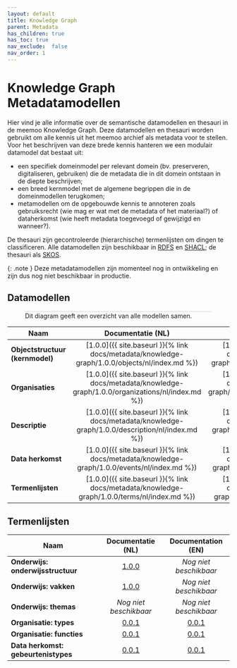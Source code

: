 ```yaml
---
layout: default
title: Knowledge Graph
parent: Metadata
has_children: true
has_toc: true
nav_exclude:  false
nav_order: 1
---
```


# Knowledge Graph Metadatamodellen

Hier vind je alle informatie over de semantische datamodellen en thesauri in de meemoo Knowledge Graph.
Deze datamodellen en thesauri worden gebruikt om alle kennis uit het meemoo archief als metadata voor te stellen.
Voor het beschrijven van deze brede kennis hanteren we een modulair datamodel dat bestaat uit:

- een specifiek domeinmodel per relevant domein (bv. preserveren, digitaliseren, gebruiken) die de metadata die in dit domein ontstaan in de diepte beschrijven;
- een breed kernmodel met de algemene begrippen die in de domeinmodellen terugkomen;
- metamodellen om de opgebouwde kennis te annoteren zoals gebruiksrecht (wie mag er wat met de metadata of het materiaal?) of dataherkomst (wie heeft metadata toegevoegd of gewijzigd en wanneer?).

De thesauri zijn gecontroleerde (hierarchische) termenlijsten om dingen te classificeren.
Alle datamodellen zijn beschikbaar in [RDFS](https://www.w3.org/TR/rdf-schema/) en [SHACL](https://www.w3.org/TR/shacl/); de thesauri als [SKOS](https://www.w3.org/TR/skos-reference/).

{: .note }
Deze metadatamodellen zijn momenteel nog in ontwikkeling en zijn dus nog niet beschikbaar in productie.



## Datamodellen


<figure>
    <div class="wrap">
        <div class="zoom">
            <!--<a href="0.0.1/all/nl/all-diagram.svg" target="_blank" rel="noopener noreferrer"> -->
                <object id="svg-object" data="1.0.0/all/nl/all-diagram.svg" type="image/svg+xml"></object>
            <!--</a>-->
        </div>
    </div>
    <figcaption>Dit diagram geeft een overzicht van alle modellen samen.</figcaption>
</figure>


|Naam|Documentatie (NL)|Documentation (EN)|
|----|:-----------------------------:|:-------------------------:|
| **Objectstructuur (kernmodel)** | [1.0.0]({{ site.baseurl }}{% link docs/metadata/knowledge-graph/1.0.0/objects/nl/index.md %}) | [1.0.0]({{ site.baseurl }}{% link docs/metadata/knowledge-graph/1.0.0/objects/en/index.md %}) |
| **Organisaties** | [1.0.0]({{ site.baseurl }}{% link docs/metadata/knowledge-graph/1.0.0/organizations/nl/index.md %}) | [1.0.0]({{ site.baseurl }}{% link docs/metadata/knowledge-graph/1.0.0/organizations/en/index.md %}) |
| **Descriptie** | [1.0.0]({{ site.baseurl }}{% link docs/metadata/knowledge-graph/1.0.0/description/nl/index.md %}) | [1.0.0]({{ site.baseurl }}{% link docs/metadata/knowledge-graph/1.0.0/description/en/index.md %}) |
| **Data herkomst** | [1.0.0]({{ site.baseurl }}{% link docs/metadata/knowledge-graph/1.0.0/events/nl/index.md %}) | [1.0.0]({{ site.baseurl }}{% link docs/metadata/knowledge-graph/1.0.0/events/en/index.md %}) |
| **Termenlijsten** | [1.0.0]({{ site.baseurl }}{% link docs/metadata/knowledge-graph/1.0.0/terms/nl/index.md %}) | [1.0.0]({{ site.baseurl }}{% link docs/metadata/knowledge-graph/1.0.0/terms/en/index.md %}) |

## Termenlijsten

|Naam|Documentatie (NL)|Documentation (EN)|
|----|:----------------------------:|:------------------------:|
| **Onderwijs: onderwijsstructuur** | [1.0.0](https://w3id.org/onderwijs-vlaanderen/id/structuur/) | _Nog niet beschikbaar_ |
| **Onderwijs: vakken** | [1.0.0](https://w3id.org/onderwijs-vlaanderen/id/vak/) | _Nog niet beschikbaar_ |
| **Onderwijs: themas** | _Nog niet beschikbaar_ | _Nog niet beschikbaar_ |
| **Organisatie: types** | [0.0.1](https://termen.meemoo.be/conceptschemes/3) | [0.0.1](https://termen.meemoo.be/conceptschemes/3) |
| **Organisatie: functies** | [0.0.1](https://termen.meemoo.be/conceptschemes/5) | [0.0.1](https://termen.meemoo.be/conceptschemes/5) |
| **Data herkomst: gebeurtenistypes** | [0.0.1](https://termen.meemoo.be/conceptschemes/6) | [0.0.1](https://termen.meemoo.be/conceptschemes/6) |

<style>
#svg-object {
    width: 100%;
    height: auto;
    background-color: #fff;
}

#svg-object text{
   -webkit-user-select: none;
   -moz-user-select: none;
   -ms-user-select: none;
   user-select: none;
}

.wrap {
  overflow: hidden;
  border: 1px solid #E6E6E6;
}

.zoom {
  position: relative;
}

.zoom:hover {
  transform: scale(6.0); cursor: grab;
}
.svg-external-link {
  width: 16px;
  height: 16px;
}
</style>


<script type="text/javascript">
  window.addEventListener("load", function() {
    var svgObject = document.getElementById('svg-object').contentDocument;
  
    var svg = svgObject.querySelector('svg[zoomAndPan="magnify"]');
    var zoomDiv = document.querySelector('.zoom');
    zoomDiv.addEventListener('mouseleave', onMouseOutZoomDiv);
    if (window.PointerEvent) {
      svg.addEventListener('pointerdown', onPointerDown);
      svg.addEventListener('pointerup', onPointerUp);
      svg.addEventListener('pointerleave', onPointerUp); 
      svg.addEventListener('pointermove', onPointerMove); 
    } else {

      svg.addEventListener('mousedown', onPointerDown); 
      svg.addEventListener('mouseup', onPointerUp); 
      svg.addEventListener('mouseleave', onPointerUp); 
      svg.addEventListener('mousemove', onPointerMove); 

      svg.addEventListener('touchstart', onPointerDown);
      svg.addEventListener('touchend', onPointerUp);
      svg.addEventListener('touchmove', onPointerMove); 
    }

    function getPointFromEvent (event) {
      var point = {x:0, y:0};
      if (event.targetTouches) {
        point.x = event.targetTouches[0].clientX;
        point.y = event.targetTouches[0].clientY;
      } else {
        point.x = event.clientX;
        point.y = event.clientY;
      }
      
      return point;
    }

    var isPointerDown = false;

    var pointerOrigin = {
      x: 0,
      y: 0
    };

    function onPointerDown(event) {
      isPointerDown = true; 
      
      var pointerPosition = getPointFromEvent(event);
      pointerOrigin.x = pointerPosition.x;
      pointerOrigin.y = pointerPosition.y;
    }

    var originalViewBoxString = svg.getAttribute('viewBox');
    var originalViewBoxList= svg.viewBox.baseVal;

    var originalViewBox = {
        x: originalViewBoxList.x,
        y: originalViewBoxList.y,
        width: originalViewBoxList.width,
        height: originalViewBoxList.height
    };

    var viewBox = structuredClone(originalViewBox);

    var newViewBox = {
      x: 0,
      y: 0
    };

    var ratio = viewBox.width / svg.getBoundingClientRect().width;
    window.addEventListener('resize', function() {
      ratio = viewBox.width / svg.getBoundingClientRect().width;
    });

    function onPointerMove (event) {
      if (!isPointerDown) {
        return;
      }
      event.preventDefault();

      var pointerPosition = getPointFromEvent(event);

      newViewBox.x = viewBox.x - ((pointerPosition.x - pointerOrigin.x) * ratio);
      newViewBox.y = viewBox.y - ((pointerPosition.y - pointerOrigin.y) * ratio);

      var viewBoxString = `${newViewBox.x} ${newViewBox.y} ${viewBox.width} ${viewBox.height}`;
      svg.setAttribute('viewBox', viewBoxString);
    }

    function onPointerUp() {
      isPointerDown = false;

      viewBox.x = newViewBox.x;
      viewBox.y = newViewBox.y;
    }
    function onMouseOutZoomDiv(event) {

      var viewBoxString = structuredClone(originalViewBoxString);
      viewBox.x = 0;
      viewBox.y = 0;
      svg.setAttribute('viewBox', originalViewBoxString);
    }

});
</script>